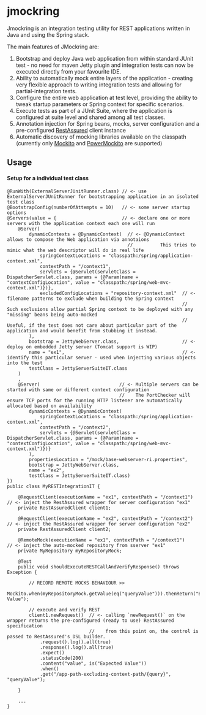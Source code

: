 # jmockring

Jmockring is an integration testing utility for REST applications written in Java and using the Spring stack.
 
The main features of JMockring are:
 
 1. Bootstrap and deploy Java web application from within standard JUnit test - no need for maven Jetty plugin and integration 
    tests can now be executed directly from your favourite IDE.
 2. Ability to automatically mock entire layers of the application - creating very flexible approach to writing integration tests and allowing for partial-integration tests.
 3. Configure the entire web application at test level, providing the ability to tweak startup parameters or Spring context for specific scenarios.
 4. Execute tests as part of a JUnit Suite, where the application is configured at suite level and shared among all test classes. 
 5. Annotation injection for Spring beans, mocks, server configuration and a pre-configured [RestAssured] client instance   
 6. Automatic discovery of mocking libraries available on the classpath (currently only [Mockito] and [PowerMockito] are supported)




   
[RestAssured]:https://github.com/jayway/rest-assured
[Mockito]:https://github.com/mockito/mockito
[PowerMockito]:https://code.google.com/p/powermock 

## Usage 

#### Setup for a individual test class
    
    @RunWith(ExternalServerJUnitRunner.class) // <- use ExternalServerJUnitRunner for bootstrapping application in an isolated test class
    @BootstrapConfig(numberOfAttempts = 10)   // <- some server startup options 
    @Servers(value = {                        // <- declare one or more servers with the application context each one will run   
        @Server(
            dynamicContexts = @DynamicContext(  // <- @DynamicContext allows to compose the Web application via annotaions
                                                //          This tries to mimic what the web descriptor will do in real life
                springContextLocations = "classpath:/spring/application-context.xml",
                contextPath = "/context1",
                servlets = {@Servlet(servletClass = DispatcherServlet.class, params = {@Param(name = "contextConfigLocation", value = "classpath:/spring/web-mvc-context.xml")})},
                excludedConfigLocations = "repository-context.xml"  // <- filename patterns to exclude when building the Spring context
                                                                    //    Such exclusions allow partial Spring context to be deployed with any "missing" beans being auto-mocked
                                                                    //    Useful, if the test does not care about particular part of the application and would benefit from stubbing it instead.                                                                                          
            ),
            bootstrap = JettyWebServer.class,                       // <- deploy on embedded Jetty server (Tomcat support is WIP)  
            name = "ex1",                                           // <- identify this particular server - used when injecting various objects into the test   
            testClass = JettyServerSuiteIT.class   
        )
        ,
        @Server(                             // <- Multiple servers can be started with same or different context configuration 
                                             //    The PortChecker will ensure TCP ports for the running HTTP listener are automatically allocated based on availability  
            dynamicContexts = @DynamicContext(
                springContextLocations = "classpath:/spring/application-context.xml",
                contextPath = "/context2",
                servlets = {@Servlet(servletClass = DispatcherServlet.class, params = {@Param(name = "contextConfigLocation", value = "classpath:/spring/web-mvc-context.xml")})}
            ),
            propertiesLocation = "/mock/base-webserver-ri.properties",
            bootstrap = JettyWebServer.class,
            name = "ex2",
            testClass = JettyServerSuiteIT.class)
    })
    public class MyRESTIntegrationIT {
        
        @RequestClient(executionName = "ex1", contextPath = "/context1")  // <- inject the RestAssured wrapper for server configuration "ex1"  
        private RestAssuredClient client1;
        
        @RequestClient(executionName = "ex2", contextPath = "/context2")  // <- inject the RestAssured wrapper for server configuration "ex2"  
        private RestAssuredClient client2;
        
        @RemoteMock(executionName = "ex1", contextPath = "/context1")     // <- inject the auto-mocked repository from sserver "ex1"
        private MyRepository myRepositoryMock;
        
        @Test
        public void shouldExecuteRESTCallAndVerifyResponse() throws Exception {
    
            // RECORD REMOTE MOCKS BEHAVIOUR >>
            Mockito.when(myRepositoryMock.getValue(eq("queryValue"))).thenReturn("Expected Value");
    
            // execute and verify REST 
            client1.newRequest()  // <- calling `newRequest()` on the wrapper returns the pre-configured (ready to use) RestAssured specification
                                  //    from this point on, the control is passed to RestAssured's DSL builder.   
                .request().log().all(true)
                .response().log().all(true)
                .expect()
                .statusCode(200)
                .content("value", is("Expected Value"))
                .when()
                .get("/app-path-excluding-context-path/{query}", "queryValue");

        }
        
        ... 
    }
